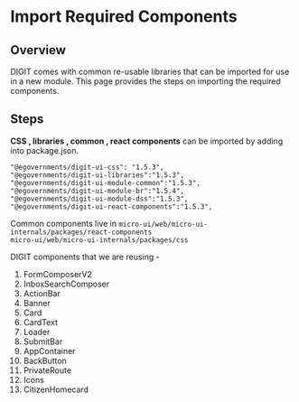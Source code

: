 # Import Required Components

## Overview

DIGIT comes with common re-usable libraries that can be imported for use in a new module. This page provides the steps on importing the required components.

## Steps

**CSS , libraries , common , react components** can be imported by adding into package.json.

```
"@egovernments/digit-ui-css": "1.5.3",
"@egovernments/digit-ui-libraries":"1.5.3",
"@egovernments/digit-ui-module-common":"1.5.3",
"@egovernments/digit-ui-module-br":"1.5.4",
"@egovernments/digit-ui-module-dss":"1.5.3",
"@egovernments/digit-ui-react-components":"1.5.3",
```

Common components live in `micro-ui/web/micro-ui-internals/packages/react-components`\
`micro-ui/web/micro-ui-internals/packages/css`

DIGIT components that we are reusing -

1. FormComposerV2
2. InboxSearchComposer
3. ActionBar
4. Banner
5. Card
6. CardText
7. Loader
8. SubmitBar
9. AppContainer
10. BackButton
11. PrivateRoute
12. Icons
13. CitizenHomecard
